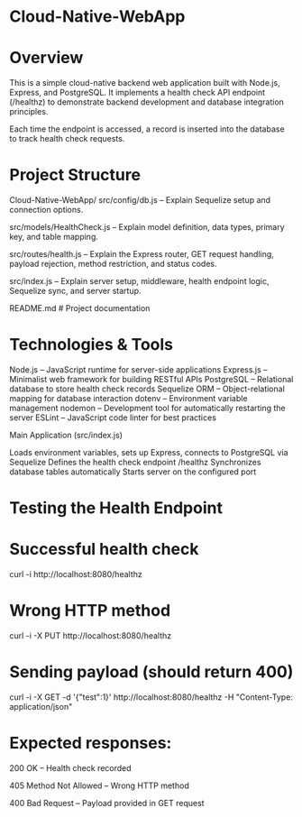 # Cloud-Native-WebApp
# Overview

This is a simple cloud-native backend web application built with Node.js, Express, and PostgreSQL. It implements a health check API endpoint (/healthz) to demonstrate backend development and database integration principles.

Each time the endpoint is accessed, a record is inserted into the database to track health check requests.

# Project Structure

Cloud-Native-WebApp/
src/config/db.js – Explain Sequelize setup and connection options.

src/models/HealthCheck.js – Explain model definition, data types, primary key, and table mapping.

src/routes/health.js – Explain the Express router, GET request handling, payload rejection, method restriction, and status codes.

src/index.js – Explain server setup, middleware, health endpoint logic, Sequelize sync, and server startup.

README.md # Project documentation

# Technologies & Tools

Node.js – JavaScript runtime for server-side applications
Express.js – Minimalist web framework for building RESTful APIs
PostgreSQL – Relational database to store health check records
Sequelize ORM – Object-relational mapping for database interaction
dotenv – Environment variable management
nodemon – Development tool for automatically restarting the server
ESLint – JavaScript code linter for best practices

Main Application (src/index.js)

Loads environment variables, sets up Express, connects to PostgreSQL via Sequelize
Defines the health check endpoint /healthz
Synchronizes database tables automatically
Starts server on the configured port

# Testing the Health Endpoint

# Successful health check
curl -i http://localhost:8080/healthz

# Wrong HTTP method
curl -i -X PUT http://localhost:8080/healthz

# Sending payload (should return 400)
curl -i -X GET -d '{"test":1}' http://localhost:8080/healthz -H "Content-Type: application/json"


# Expected responses:

200 OK – Health check recorded

405 Method Not Allowed – Wrong HTTP method

400 Bad Request – Payload provided in GET request
